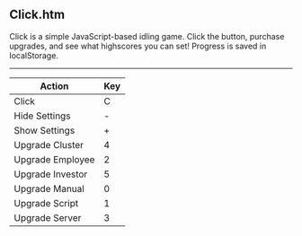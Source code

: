 Click.htm
---------

Click is a simple JavaScript-based idling game. Click the button, purchase upgrades, and see what highscores you can set! Progress is saved in localStorage.

---

Action           | Key
-----------------|----
Click            | C
Hide Settings    | -
Show Settings    | +
Upgrade Cluster  | 4
Upgrade Employee | 2
Upgrade Investor | 5
Upgrade Manual   | 0
Upgrade Script   | 1
Upgrade Server   | 3

